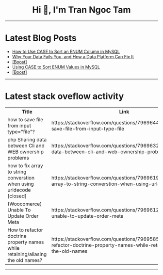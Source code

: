 <h1 align="center">Hi 👋, I'm Tran Ngoc Tam</h1>

---

# Latest Blog Posts 
<!-- BLOG-POST-LIST:START -->
- [How to Use CASE to Sort an ENUM Column in MySQL](https://dev.to/ibrahimalanshor/how-to-use-case-to-sort-an-enum-column-in-mysql-3642)
- [Why Your Data Fails You - and How a Data Platform Can Fix It](https://dev.to/andrey_s/why-your-data-fails-you-and-how-a-data-platform-can-fix-it-407h)
- [[Boost]](https://dev.to/jeffdev03/-4ene)
- [Using CASE to Sort ENUM Values in MySQL](https://dev.to/ibrahimalanshor/using-case-to-sort-enum-values-in-mysql-4okj)
- [[Boost]](https://dev.to/helena_figueiredocosta_d/-2fna)
<!-- BLOG-POST-LIST:END -->

---

# Latest stack oveflow activity
<table>
  <tr><th>Title</th><th>Link</th></tr>
  <!-- STACKOVERFLOW:START --><tr><td>how to save file from input type=&quot;file&quot;?</td><td>https://stackoverflow.com/questions/79696445/how-to-save-file-from-input-type-file</td></tr><tr><td>php Sharing data between Cli and WEB ownership problems</td><td>https://stackoverflow.com/questions/79696321/php-sharing-data-between-cli-and-web-ownership-problems</td></tr><tr><td>how to fix array to string converstion when using urldecode [closed]</td><td>https://stackoverflow.com/questions/79696194/how-to-fix-array-to-string-converstion-when-using-urldecode</td></tr><tr><td>&lpar;Woocomerce&rpar; Unable To Update Order Meta</td><td>https://stackoverflow.com/questions/79696125/woocomerce-unable-to-update-order-meta</td></tr><tr><td>How to refactor doctrine property names while retaining/aliasing the old names?</td><td>https://stackoverflow.com/questions/79695855/how-to-refactor-doctrine-property-names-while-retaining-aliasing-the-old-names</td></tr><!-- STACKOVERFLOW:END -->
</table>

---


